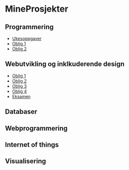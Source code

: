# MineProsjekter
## Programmering
- <a href="https://github.com/krissmed/DAPE1400-Ukesoppgaver">Ukesoppgaver</a>
- <a href="">Oblig 1</a>
- <a href="">Oblig 2</a>

## Webutvikling og inklkuderende design
- <a href="https://github.com/krissmed/See-it-Correct-it-Now-Make-it">Oblig 1</a><br>
- <a href="https://github.com/krissmed/Make-It-Responsive">Oblig 2</a><br>
- <a href="https://github.com/krissmed/Innovation-camp-website">Oblig 3</a><br>
- <a href="https://github.com/krissmed/Freaky-Friday">Oblig 4</a><br>
- <a href="https://github.com/krissmed/DAFE1200-Eksamen">Eksamen</a><br>

## Databaser
## Webprogrammering
## Internet of things
## Visualisering
